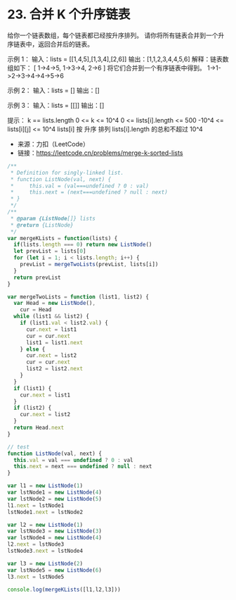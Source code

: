 # 23. 合并 K 个升序链表

给你一个链表数组，每个链表都已经按升序排列。
请你将所有链表合并到一个升序链表中，返回合并后的链表。

示例 1：
输入：lists = [[1,4,5],[1,3,4],[2,6]]
输出：[1,1,2,3,4,4,5,6]
解释：链表数组如下：
[
  1->4->5,
  1->3->4,
  2->6
]
将它们合并到一个有序链表中得到。
1->1->2->3->4->4->5->6

示例 2：
输入：lists = []
输出：[]

示例 3：
输入：lists = [[]]
输出：[]
 

提示：
k == lists.length
0 <= k <= 10^4
0 <= lists[i].length <= 500
-10^4 <= lists[i][j] <= 10^4
lists[i] 按 升序 排列
lists[i].length 的总和不超过 10^4

- 来源：力扣（LeetCode）
- 链接：https://leetcode.cn/problems/merge-k-sorted-lists

```javascript
/**
 * Definition for singly-linked list.
 * function ListNode(val, next) {
 *     this.val = (val===undefined ? 0 : val)
 *     this.next = (next===undefined ? null : next)
 * }
 */
/**
 * @param {ListNode[]} lists
 * @return {ListNode}
 */
var mergeKLists = function(lists) {
  if(lists.length === 0) return new ListNode()
  let prevList = lists[0]
  for (let i = 1; i < lists.length; i++) {
    prevList = mergeTwoLists(prevList, lists[i])
  }
  return prevList
}

var mergeTwoLists = function (list1, list2) {
  var Head = new ListNode(),
    cur = Head
  while (list1 && list2) {
    if (list1.val < list2.val) {
      cur.next = list1
      cur = cur.next
      list1 = list1.next
    } else {
      cur.next = list2
      cur = cur.next
      list2 = list2.next
    }
  }
  if (list1) {
    cur.next = list1
  }
  if (list2) {
    cur.next = list2
  }
  return Head.next
}

// test
function ListNode(val, next) {
  this.val = val === undefined ? 0 : val
  this.next = next === undefined ? null : next
}

var l1 = new ListNode(1)
var lstNode1 = new ListNode(4)
var lstNode2 = new ListNode(5)
l1.next = lstNode1
lstNode1.next = lstNode2

var l2 = new ListNode(1)
var lstNode3 = new ListNode(3)
var lstNode4 = new ListNode(4)
l2.next = lstNode3
lstNode3.next = lstNode4

var l3 = new ListNode(2)
var lstNode5 = new ListNode(6)
l3.next = lstNode5

console.log(mergeKLists([l1,l2,l3]))
```